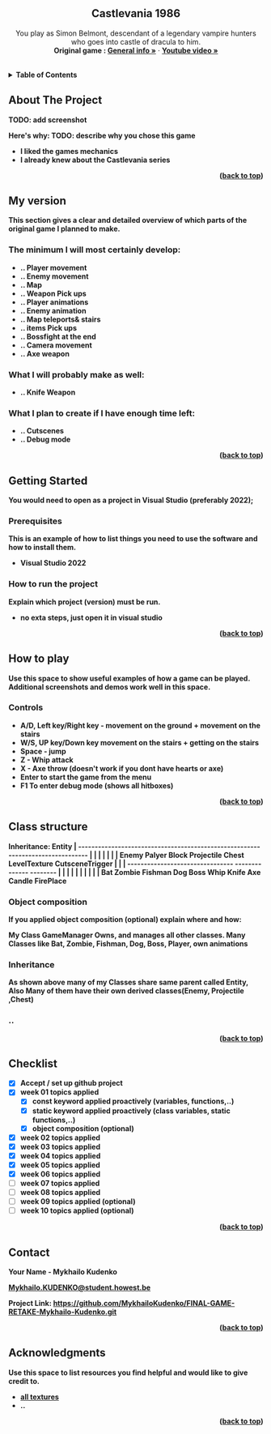 <a name="readme-top"></a>

<!-- GENERAL GAME INFO -->
<br />
<div align="center">

  <h2 align="center">Castlevania 1986</h2>

  <p align="center">
    You play as Simon Belmont, descendant of a legendary vampire hunters who goes into castle of dracula to him.
    <br />
    <strong>Original game : </strong>
    <a href="https://en.wikipedia.org/wiki/Castlevania_(1986_video_game)"><strong>General info »</strong></a>
    ·
    <a href="https://www.youtube.com/watch?v=QenVVpI60Ok"><strong>Youtube video »<strong></a>
    <br />
    <br />
  </p>
</div>



<!-- TABLE OF CONTENTS -->
<details>
  <summary>Table of Contents</summary>
  <ol>
    <li>
      <a href="#about-the-project">About The Project</a>
    </li>
    <li>
      <a href="#my-version">My version</a>
    </li>
    <li>
      <a href="#getting-started">Getting Started</a>
    </li>
    <li><a href="#how-to-play">How To Play</a></li>
    <li><a href="#class-structure">Class structure</a></li>
    <li><a href="#checklist">Checklist</a></li>
    <li><a href="#contact">Contact</a></li>
    <li><a href="#acknowledgments">Acknowledgments</a></li>
  </ol>
</details>



<!-- ABOUT THE PROJECT -->
## About The Project

TODO: add screenshot 

Here's why:
TODO: describe why you chose this game 
* I liked the games mechanics
* I already knew about the Castlevania series

<p align="right">(<a href="#readme-top">back to top</a>)</p>


## My version

This section gives a clear and detailed overview of which parts of the original game I planned to make.

### The minimum I will most certainly develop:
* .. Player movement
* .. Enemy movement
* .. Map
* .. Weapon Pick ups
* .. Player animations
* .. Enemy animation
* .. Map teleports& stairs
* .. items Pick ups
* .. Bossfight at the end
* .. Camera movement
* .. Axe weapon

### What I will probably make as well:
* .. Knife Weapon

### What I plan to create if I have enough time left:
* .. Cutscenes
* .. Debug mode

<p align="right">(<a href="#readme-top">back to top</a>)</p>


<!-- GETTING STARTED -->
## Getting Started

You would need to open as a project in Visual Studio (preferably 2022);

### Prerequisites

This is an example of how to list things you need to use the software and how to install them.
* Visual Studio 2022

### How to run the project

Explain which project (version) must be run.
* no exta steps, just open it in visual studio

<p align="right">(<a href="#readme-top">back to top</a>)</p>



<!-- HOW TO PLAY -->
## How to play

Use this space to show useful examples of how a game can be played. 
Additional screenshots and demos work well in this space. 

### Controls
* A/D, Left key/Right key - movement on the ground + movement on the stairs
* W/S, UP key/Down key movement on the stairs + getting on the stairs
* Space - jump
* Z - Whip attack
* X - Axe throw (doesn't work if you dont have hearts or axe)
* Enter to start the game from the menu
* F1 To enter debug mode (shows all hitboxes)
<p align="right">(<a href="#readme-top">back to top</a>)</p>



<!-- CLASS STRUCTURE -->
## Class structure 

Inheritance:
        Entity
          | 
    -------------------------------------------------------------------------------
    |              |          |           |       	|           |   	  |
   Enemy         Palyer     Block     Projectile  	Chest    LevelTexture   CutsceneTrigger
    |  					  |		    |
    --------------------------------	  --------------    --------
    |     |       |         |      |	  |      |     |    |      |
   Bat  Zombie  Fishman    Dog   Boss    Whip   Knife Axe  Candle  FirePlace



### Object composition 
If you applied object composition (optional) explain where and how:

My Class GameManager Owns, and manages all other classes.
Many Classes like Bat, Zombie, Fishman, Dog, Boss, Player, own animations

### Inheritance 

As shown above many of my Classes share same parent called Entity, Also Many of them have their own derived classes(Enemy, Projectile ,Chest)

### ..

<p align="right">(<a href="#readme-top">back to top</a>)</p>


<!-- CHECKLIST -->
## Checklist

- [x] Accept / set up github project
- [x] week 01 topics applied
    - [x] const keyword applied proactively (variables, functions,..)
    - [x] static keyword applied proactively (class variables, static functions,..)
    - [x] object composition (optional)
- [x] week 02 topics applied
- [x] week 03 topics applied
- [x] week 04 topics applied
- [x] week 05 topics applied
- [x] week 06 topics applied
- [ ] week 07 topics applied
- [ ] week 08 topics applied
- [ ] week 09 topics applied (optional)
- [ ] week 10 topics applied (optional)

<p align="right">(<a href="#readme-top">back to top</a>)</p>

<!-- CONTACT -->
## Contact

Your Name - Mykhailo Kudenko

Mykhailo.KUDENKO@student.howest.be

Project Link: https://github.com/MykhailoKudenko/FINAL-GAME-RETAKE-Mykhailo-Kudenko.git

<p align="right">(<a href="#readme-top">back to top</a>)</p>


<!-- ACKNOWLEDGMENTS -->
## Acknowledgments

Use this space to list resources you find helpful and would like to give credit to. 

* [all textures](https://www.spriters-resource.com/nes/cv/)
* ..

<p align="right">(<a href="#readme-top">back to top</a>)</p>


